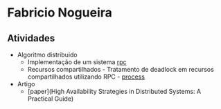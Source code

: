 # Fabricio Nogueira

## Atividades

- Algoritmo distribuido
    - Implementação de um sistema [rpc](rpc)
    - Recursos compartilhados - Tratamento de deadlock em recursos compartilhados utilizando RPC - [process](process)
- Artigo
    - [paper](High Availability Strategies in Distributed Systems: A Practical Guide)